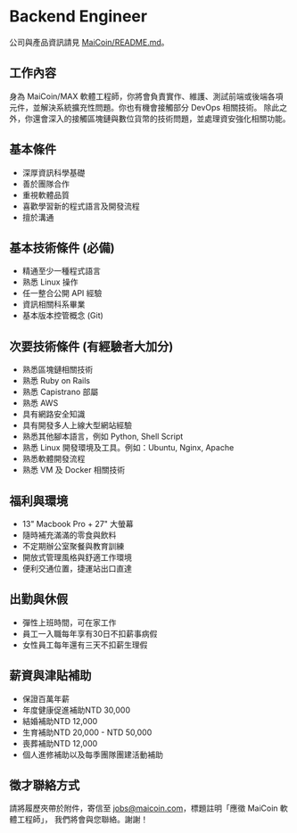 # Backend Engineer

公司與產品資訊請見 [MaiCoin/README.md](README.md)。

## 工作內容
身為 MaiCoin/MAX 軟體工程師，你將會負責實作、維護、測試前端或後端各項元件，並解決系統擴充性問題。你也有機會接觸部分 DevOps 相關技術。
除此之外，你還會深入的接觸區塊鏈與數位貨幣的技術問題，並處理資安強化相關功能。

## 基本條件
* 深厚資訊科學基礎
* 善於團隊合作
* 重視軟體品質
* 喜歡學習新的程式語言及開發流程
* 擅於溝通

## 基本技術條件 (必備)
* 精通至少一種程式語言
* 熟悉 Linux 操作
* 任一整合公開 API 經驗
* 資訊相關科系畢業
* 基本版本控管概念 (Git)

## 次要技術條件 (有經驗者大加分)
* 熟悉區塊鏈相關技術
* 熟悉 Ruby on Rails
* 熟悉 Capistrano 部屬
* 熟悉 AWS
* 具有網路安全知識
* 具有開發多人上線大型網站經驗
* 熟悉其他腳本語言，例如 Python, Shell Script
* 熟悉 Linux 開發環境及工具。例如：Ubuntu, Nginx, Apache
* 熟悉軟體開發流程
* 熟悉 VM 及 Docker 相關技術

## 福利與環境

* 13" Macbook Pro + 27" 大螢幕
* 隨時補充滿滿的零食與飲料
* 不定期辦公室聚餐與教育訓練
* 開放式管理風格與舒適工作環境
* 便利交通位置，捷運站出口直達

## 出勤與休假

* 彈性上班時間，可在家工作
* 員工一入職每年享有30日不扣薪事病假
* 女性員工每年還有三天不扣薪生理假

## 薪資與津貼補助

* 保證百萬年薪
* 年度健康促進補助NTD 30,000
* 結婚補助NTD 12,000 
* 生育補助NTD 20,000 - NTD 50,000
* 喪葬補助NTD 12,000 
* 個人進修補助以及每季團隊團建活動補助

## 徵才聯絡方式

請將履歷夾帶於附件，寄信至 jobs@maicoin.com，標題註明「應徵 MaiCoin 軟體工程師」， 我們將會與您聯絡。謝謝！
